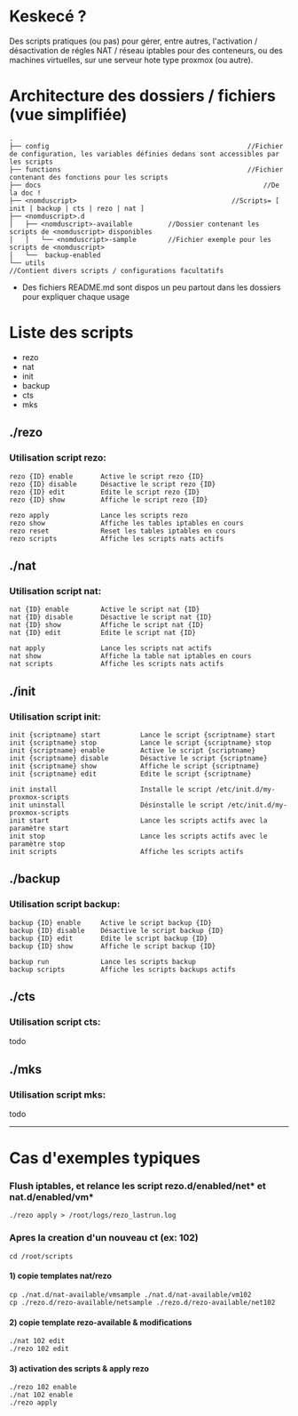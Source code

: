 # Keskecé ?

Des scripts pratiques (ou pas) pour gérer, entre autres, l'activation / désactivation de régles NAT / réseau iptables pour des conteneurs, ou des machines virtuelles, sur une serveur hote type proxmox (ou autre).

# Architecture des dossiers / fichiers (vue simplifiée)
	.
	├── config													//Fichier de configuration, les variables définies dedans sont accessibles par les scripts
	├── functions												//Fichier contenant des fonctions pour les scripts
	├── docs														//De la doc !
	├── <nomduscript>										//Scripts= [ init | backup | cts | rezo | nat ]
	├── <nomduscript>.d
	│   ├── <nomduscript>-available			//Dossier contenant les scripts de <nomduscript> disponibles
	│   │   └── <nomduscript>-sample		//Fichier exemple pour les scripts de <nomduscript>
	│   └──  backup-enabled
	└── utils														//Contient divers scripts / configurations facultatifs

+ Des fichiers README.md sont dispos un peu partout dans les dossiers pour expliquer chaque usage

# Liste des scripts

- rezo
- nat
- init
- backup
- cts
- mks

## ./rezo

### Utilisation script rezo:

	rezo {ID} enable       Active le script rezo {ID}
	rezo {ID} disable      Désactive le script rezo {ID}
	rezo {ID} edit         Edite le script rezo {ID}
	rezo {ID} show         Affiche le script rezo {ID}

	rezo apply             Lance les scripts rezo
	rezo show              Affiche les tables iptables en cours
	rezo reset             Reset les tables iptables en cours
	rezo scripts           Affiche les scripts nats actifs

## ./nat

### Utilisation script nat:

	nat {ID} enable        Active le script nat {ID}
	nat {ID} disable       Désactive le script nat {ID}
	nat {ID} show          Affiche le script nat {ID}
	nat {ID} edit          Edite le script nat {ID}

	nat apply              Lance les scripts nat actifs
	nat show               Affiche la table nat iptables en cours
	nat scripts            Affiche les scripts nats actifs

## ./init

### Utilisation script init:

	init {scriptname} start          Lance le script {scriptname} start
	init {scriptname} stop           Lance le script {scriptname} stop
	init {scriptname} enable         Active le script {scriptname}
	init {scriptname} disable        Désactive le script {scriptname}
	init {scriptname} show           Affiche le script {scriptname}
	init {scriptname} edit           Edite le script {scriptname}

	init install                     Installe le script /etc/init.d/my-proxmox-scripts
	init uninstall                   Désinstalle le script /etc/init.d/my-proxmox-scripts
	init start                       Lance les scripts actifs avec la paramètre start
	init stop                        Lance les scripts actifs avec le paramètre stop
	init scripts                     Affiche les scripts actifs

## ./backup

### Utilisation script backup:

	backup {ID} enable     Active le script backup {ID}
	backup {ID} disable    Désactive le script backup {ID}
	backup {ID} edit       Edite le script backup {ID}
	backup {ID} show       Affiche le script backup {ID}

	backup run             Lance les scripts backup
	backup scripts         Affiche les scripts backups actifs

## ./cts

### Utilisation script cts:
todo

## ./mks

### Utilisation script mks:
todo

---

# Cas d'exemples typiques

### Flush iptables, et relance les script rezo.d/enabled/net* et nat.d/enabled/vm*

	./rezo apply > /root/logs/rezo_lastrun.log

### Apres la creation d'un nouveau ct (ex: 102)

	cd /root/scripts

#### 1) copie templates nat/rezo

	cp ./nat.d/nat-available/vmsample ./nat.d/nat-available/vm102
	cp ./rezo.d/rezo-available/netsample ./rezo.d/rezo-available/net102

#### 2) copie template rezo-available & modifications

	./nat 102 edit
	./rezo 102 edit

#### 3) activation des scripts & apply rezo

	./rezo 102 enable
	./nat 102 enable
	./rezo apply
